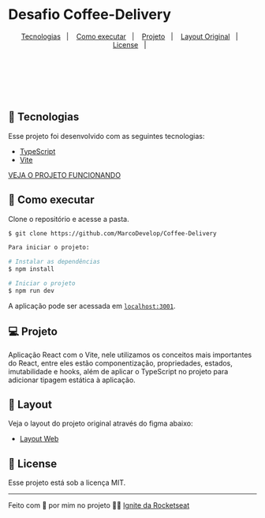 # Desafio Coffee-Delivery

<p align="center">
  <a href="#-tecnologias">Tecnologias</a>&nbsp;&nbsp;&nbsp;|&nbsp;&nbsp;&nbsp;
  <a href="#-como-executar">Como executar</a>&nbsp;&nbsp;&nbsp;|&nbsp;&nbsp;&nbsp;
  <a href="#-projeto">Projeto</a>&nbsp;&nbsp;&nbsp;|&nbsp;&nbsp;&nbsp;
  <a href="#-layout">Layout Original</a>&nbsp;&nbsp;&nbsp;|&nbsp;&nbsp;&nbsp;
  <a href="#-license">License</a>&nbsp;&nbsp;&nbsp;|&nbsp;&nbsp;&nbsp;
</p>
<br/><br/>



<br/><br/>

## 🧪 Tecnologias

Esse projeto foi desenvolvido com as seguintes tecnologias:

- [TypeScript](https://www.typescriptlang.org)
- [Vite](https://vitejs.dev/)

[VEJA O PROJETO FUNCIONANDO](https://coffee-delivery-six-sooty.vercel.app/)


## 🚀 Como executar

Clone o repositório e acesse a pasta.

```bash
$ git clone https://github.com/MarcoDevelop/Coffee-Delivery

Para iniciar o projeto:

# Instalar as dependências
$ npm install

# Iniciar o projeto
$ npm run dev

```

A aplicação pode ser acessada em [`localhost:3001`](http://localhost:5173).


## 💻 Projeto
Aplicação React com o Vite, nele utilizamos os conceitos mais importantes do React, entre eles estão componentização, propriedades, estados, imutabilidade e hooks, além de aplicar o TypeScript no projeto para adicionar tipagem estática à aplicação. 


## 🔖 Layout

Veja o layout do projeto original através do figma abaixo:

- [Layout Web](https://www.figma.com/file/vBBVn31oe6opdEuCFmO279/Coffee-Delivery-(Copy)?node-id=0%3A1&t=zooxalbz8lO7QR7U-0)

## 📝 License

Esse projeto está sob a licença MIT.

---

Feito com 💜 por mim no projeto 👋🏻 [Ignite da Rocketseat](https://www.rocketseat.com.br/)
